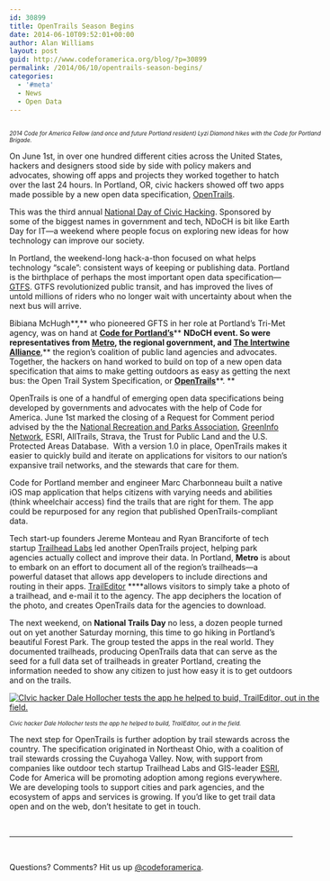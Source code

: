 ```yaml
---
id: 30899
title: OpenTrails Season Begins
date: 2014-06-10T09:52:01+00:00
author: Alan Williams
layout: post
guid: http://www.codeforamerica.org/blog/?p=30899
permalink: /2014/06/10/opentrails-season-begins/
categories:
  - '#meta'
  - News
  - Open Data
---
```

<div id="attachment_30924" style="width: 586px" class="wp-caption alignnone">
  <img class=" wp-image-30924  " alt="" src="http://www.codeforamerica.org/blog/wp-content/uploads/2014/06/cfa_logo_web.jpg" />
  
  <p class="wp-caption-text">
    <em><span style="font-size: x-small">2014 Code for America Fellow (and once and future Portland resident) Lyzi Diamond hikes with the Code for Portland Brigade.</span></em>
  </p>
</div>

On June 1st, in over one hundred different cities across the United States, hackers and designers stood side by side with policy makers and advocates, showing off apps and projects they worked together to hatch over the last 24 hours. In Portland, OR, civic hackers showed off two apps made possible by a new open data specification, [OpenTrails](http://codeforamerica.org/specifications/trails/).

This was the third annual <a href="http://hackforchange.org/" target="_blank">National Day of Civic Hacking</a>. Sponsored by some of the biggest names in government and tech, NDoCH is bit like Earth Day for IT—a weekend where people focus on exploring new ideas for how technology can improve our society.

In Portland, the weekend-long hack-a-thon focused on what helps technology “scale”: consistent ways of keeping or publishing data. Portland is the birthplace of perhaps the most important open data specification—<a href="https://www.google.com/webhp?sourceid=chrome-instant&ion=1&espv=2&ie=UTF-8#q=gtfs" target="_blank">GTFS</a>. GTFS revolutionized public transit, and has improved the lives of untold millions of riders who no longer wait with uncertainty about when the next bus will arrive.

Bibiana McHugh**,** who pioneered GFTS in her role at Portland’s Tri-Met agency, was on hand at **<a href="https://twitter.com/CodeforPortland" target="_blank">Code for Portland&#8217;s</a>**** **NDoCH event. So were representatives from <a href="http://oregonmetro.gov/" target="_blank"><strong>Metro</strong></a>, the regional government, and <a href="http://theintertwine.org/" target="_blank"><strong>The Intertwine Alliance</strong></a>**,** the region’s coalition of public land agencies and advocates. Together, the hackers on hand worked to build on top of a new open data specification that aims to make getting outdoors as easy as getting the next bus: the Open Trail System Specification, or <a href="http://codeforamerica.org/specifications/trails" target="_blank"><strong>OpenTrails</strong></a>**. **

OpenTrails is one of a handful of emerging open data specifications being developed by governments and advocates with the help of Code for America. June 1st marked the closing of a Request for Comment period advised by the the [National Recreation and Parks Association](http://www.nrpa.org/), [GreenInfo Network](http://www.greeninfo.org/), ESRI, AllTrails, Strava, the Trust for Public Land and the U.S. Protected Areas Database.  With a version 1.0 in place, OpenTrails makes it easier to quickly build and iterate on applications for visitors to our nation’s expansive trail networks, and the stewards that care for them.

Code for Portland member and engineer Marc Charbonneau built a native iOS map application that helps citizens with varying needs and abilities (think wheelchair access) find the trails that are right for them. The app could be repurposed for any region that published OpenTrails-compliant data.

Tech start-up founders Jereme Monteau and Ryan Branciforte of tech startup [Trailhead Labs](http://www.trailheadlabs.com/) led another OpenTrails project, helping park agencies actually collect and improve their data. In Portland, **Metro** is about to embark on an effort to document all of the region’s trailheads—a powerful dataset that allows app developers to include directions and routing in their apps. [TrailEditor](http://traileditor.org) ****allows visitors to simply take a photo of a trailhead, and e-mail it to the agency. The app deciphers the location of the photo, and creates OpenTrails data for the agencies to download.

The next weekend, on **National Trails Day** no less, a dozen people turned out on yet another Saturday morning, this time to go hiking in Portland’s beautiful Forest Park. The group tested the apps in the real world. They documented trailheads, producing OpenTrails data that can serve as the seed for a full data set of trailheads in greater Portland, creating the information needed to show any citizen to just how easy it is to get outdoors and on the trails.

<div id="attachment_30929" style="width: 586px" class="wp-caption alignnone">
  <a href="http://www.codeforamerica.org/blog/wp-content/uploads/2014/06/dale_tests.jpg"><img class=" wp-image-30929 " alt="CIvic hacker Dale Hollocher tests the app he helped to buid, TrailEditor, out in the field." src="http://www.codeforamerica.org/blog/wp-content/uploads/2014/06/dale_tests.jpg" /></a>
  
  <p class="wp-caption-text">
    <em><span style="font-size: x-small">Civic hacker Dale Hollocher tests the app he helped to build, TrailEditor, out in the field.</span></em>
  </p>
</div>

The next step for OpenTrails is further adoption by trail stewards across the country. The specification originated in Northeast Ohio, with a coalition of trail stewards crossing the Cuyahoga Valley. Now, with support from companies like outdoor tech startup Trailhead Labs and GIS-leader <a href="http://esri.com/" target="_blank">ESRI</a>, Code for America will be promoting adoption among regions everywhere. We are developing tools to support cities and park agencies, and the ecosystem of apps and services is growing. If you&#8217;d like to get trail data open and on the web, don&#8217;t hesitate to get in touch.

&nbsp;

* * *

&nbsp;

Questions? Comments? Hit us up <a href="http://twitter.com/codeforamerica" target="_blank">@codeforamerica</a>.